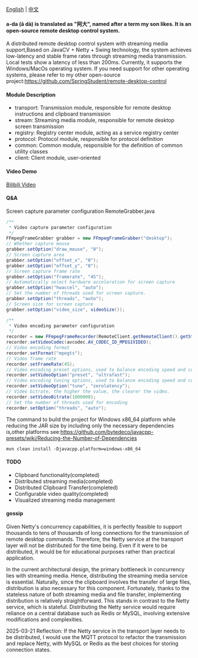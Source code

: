 [English](README.md) | [中文](README_zh.md)

#### a-da (ā dà) is translated as "阿大", named after a term my son likes. It is an open-source remote desktop control system.

A distributed remote desktop control system with streaming media support,Based on JavaCV + Netty + Swing technology, the system achieves low-latency and stable frame rates through streaming media transmission. Local tests show a latency of less than 200ms. 
Currently, it supports the Windows/MacOs operating system. If you need support for other operating systems, please refer to my other open-source project:https://github.com/SpringStudent/remote-desktop-control

#### Module Description

* transport: Transmission module, responsible for remote desktop instructions and clipboard transmission
* stream: Streaming media module, responsible for remote desktop screen transmission
* registry: Registry center module, acting as a service registry center
* protocol: Protocol module, responsible for protocol definition
* common: Common module, responsible for the definition of common utility classes
* client: Client module, user-oriented

#### Video Demo

[Bilibili Video](https://www.bilibili.com/video/BV1q5ZCYvEJ3/)

#### Q&A

Screen capture parameter configuration RemoteGrabber.java

```java
/**
 * Video capture parameter configuration
 */
FFmpegFrameGrabber grabber = new FFmpegFrameGrabber("desktop");
// Whether capture mouse
grabber.setOption("draw_mouse", "0");
// Screen capture area
grabber.setOption("offset_x", "0");
grabber.setOption("offset_y", "0");
// Screen capture frame rate
grabber.setOption("framerate", "45");
// Automatically select hardware acceleration for screen capture
grabber.setOption("hwaccel", "auto");
// Set the number of threads used for screen capture.
grabber.setOption("threads", "auto");
// Screen size for screen capture
grabber.setOption("video_size", videoSize());

/**
 * Video encoding parameter configuration
 */
recorder = new FFmpegFrameRecorder(RemoteClient.getRemoteClient().getStreamServer() + "/receive?id=" + streamId, grabber.getImageWidth(), grabber.getImageHeight());
recorder.setVideoCodec(avcodec.AV_CODEC_ID_MPEG1VIDEO);
// Video encoding format
recorder.setFormat("mpegts");
// Video frame rate
recorder.setFrameRate(45);
// Video encoding preset options, used to balance encoding speed and compression efficiency
recorder.setVideoOption("preset", "ultrafast");
// Video encoding tuning options, used to balance encoding speed and compression efficiency
recorder.setVideoOption("tune", "zerolatency");
// Video bitrate, the higher the value, the clearer the video.
recorder.setVideoBitrate(1000000);
// Set the number of threads used for encoding
recorder.setOption("threads", "auto");
``` 

The command to build the project for Windows x86_64 platform while reducing the JAR size by including only the necessary dependencies is,other platforms see:https://github.com/bytedeco/javacpp-presets/wiki/Reducing-the-Number-of-Dependencies

`mvn clean install -Djavacpp.platform=windows-x86_64`

#### TODO

* Clipboard functionality(completed)
* Distributed streaming media(completed)
* Distributed Clipboard Transfer(completed)
* Configurable video quality(completed)
* Visualized streaming media management

#### gossip

Given Netty's concurrency capabilities, it is perfectly feasible to support thousands to tens of thousands of long connections for the transmission of remote desktop commands. Therefore, the Netty service at the transport layer will not be distributed for the time being. Even if it were to be distributed, it would be for educational purposes rather than practical application.

In the current architectural design, the primary bottleneck in concurrency lies with streaming media. Hence, distributing the streaming media service is essential. Naturally, since the clipboard involves the transfer of large files, distribution is also necessary for this component. Fortunately, 
thanks to the stateless nature of both streaming media and file transfer, implementing distribution is relatively straightforward. This stands in contrast to the Netty service, which is stateful. Distributing the Netty service would require reliance on a central database such as Redis or MySQL, involving extensive modifications and complexities.

2025-03-21 Reflection: If the Netty service in the transport layer needs to be distributed, I would use the MQTT protocol to refactor the transmission and replace Netty, with MySQL or Redis as the best choices for storing connection states.